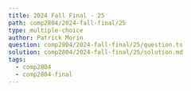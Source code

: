 ```yaml
---
title: 2024 Fall Final - 25
path: comp2804/2024-fall-final/25
type: multiple-choice
author: Patrick Morin
question: comp2804/2024-fall-final/25/question.ts
solution: comp2804/2024-fall-final/25/solution.md
tags:
  - comp2804
  - comp2804-final
---
```

